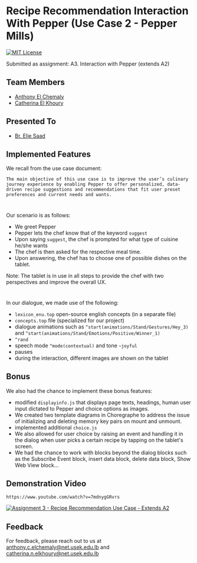 
# Recipe Recommendation Interaction With Pepper (Use Case 2 - Pepper Mills)



[![MIT License](https://img.shields.io/badge/License-MIT-green.svg)](https://choosealicense.com/licenses/mit/)

Submitted as assignment: A3. Interaction with Pepper (extends A2)


## Team Members

- [Anthony El Chemaly](https://www.github.com/anthonychemaly)
- [Catherina El Khoury](https://www.github.com/kathy-ek)



## Presented To

- [Br. Elie Saad](https://www.github.com/ES-USEK)



## Implemented Features

We recall from the use case document:

``` The main objective of this use case is to improve the user’s culinary journey experience by enabling Pepper to offer personalized, data-driven recipe suggestions and recommendations that fit user preset preferences and current needs and wants. ```

#

Our scenario is as follows:

- We greet Pepper
- Pepper lets the chef know that of the keyword `suggest` 
- Upon saying `suggest`, the chef is prompted for what type of cuisine he/she wants
- The chef is then asked for the respective meal time.
- Upon answering, the chef has to choose one of possible dishes on the tablet.


Note: The tablet is in use in all steps to provide the chef with two perspectives and improve the overall UX.

#

In our dialogue, we made use of the following:
- `lexicon_enu.top` open-source english concepts (in a separate file)
- `concepts.top` file (specialized for our project)
- dialogue animations such as `^start(animations/Stand/Gestures/Hey_3)` and `^start(animations/Stand/Emotions/Positive/Winner_1)`
- `^rand`
- speech mode `^mode(contextual)` and tone `~joyful`
- pauses
- during the interaction, different images are shown on the tablet

## Bonus

We also had the chance to implement these bonus features:

- modified `displayinfo.js` that displays page texts, headings, human user input dictated to Pepper and choice options as images.
- We created two template diagrams in Choregraphe to address the issue of initializing and deleting memory key pairs on mount and unmount.
- implemented additional `choice.js`
- We also allowed for user choice by raising an event and handling it in the dialog when user picks a certain recipe by tapping on the tablet's screen.
- We had the chance to work with blocks beyond the dialog blocks such as the Subscribe Event block, insert data block, delete data block, Show Web View block...

## Demonstration Video

```http
https://www.youtube.com/watch?v=7mdnygGRvrs
```

[![Assignment 3 - Recipe Recommendation Use Case - Extends A2
](https://img.youtube.com/vi/7mdnygGRvrs/0.jpg)](https://www.youtube.com/watch?v=7mdnygGRvrs)

## Feedback

For feedback, please reach out to us at anthony.c.elchemaly@net.usek.edu.lb and catherina.n.elkhoury@net.usek.edu.lb

